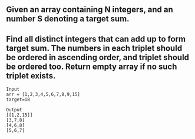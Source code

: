 ## Given an array containing N integers, and an number S denoting a target sum.

## Find all distinct integers that can add up to form target sum. The numbers in each triplet should be ordered in ascending order, and triplet should be ordered too. Return empty array if no such triplet exists.

```
Input
arr = [1,2,3,4,5,6,7,8,9,15]
target=18

Output
[[1,2,15]]
[3,7,8]
[4,6,8]
[5,6,7]

```
